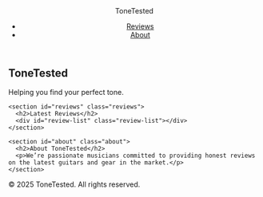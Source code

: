 <!DOCTYPE html>
<html lang="en">
<head>
  <meta charset="UTF-8" />
  <meta name="viewport" content="width=device-width, initial-scale=1.0"/>
  <title>ToneTested - Guitar Reviews</title>
  <link rel="stylesheet" href="styles.css" />
</head>
<body>
  <header>
    <div class="logo">ToneTested</div>
    <nav>
      <ul>
        <li><a href="#reviews">Reviews</a></li>
        <li><a href="#about">About</a></li>
      </ul>
    </nav>
  </header>

  <main>
    <section class="hero">
      <h1>ToneTested</h1>
      <p>Helping you find your perfect tone.</p>
    </section>

    <section id="reviews" class="reviews">
      <h2>Latest Reviews</h2>
      <div id="review-list" class="review-list"></div>
    </section>

    <section id="about" class="about">
      <h2>About ToneTested</h2>
      <p>We’re passionate musicians committed to providing honest reviews on the latest guitars and gear in the market.</p>
    </section>
  </main>

  <footer>
    <p>&copy; 2025 ToneTested. All rights reserved.</p>
  </footer>

  <script src="script.js"></script>
</body>
</html>